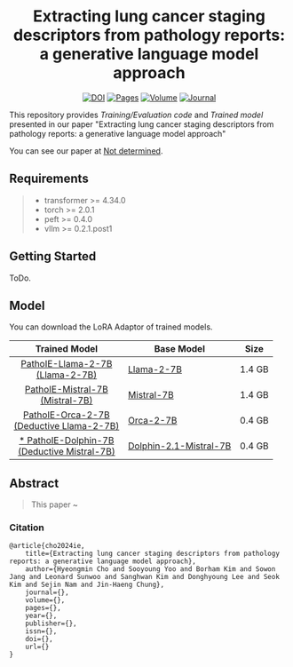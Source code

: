 <div align="center">    
 
# Extracting lung cancer staging descriptors from pathology reports: a generative language model approach     

[![DOI](https://img.shields.io/badge/UnderReview-red)](https://google.com)
[![Pages](https://img.shields.io/badge/UnderReview-blue)](https://google.com)
[![Volume](https://img.shields.io/badge/UnderReview-green)](https://google.com)
[![Journal](https://img.shields.io/badge/UnderReview-purple)](https://google.com)

   
</div>

This repository provides *Training/Evaluation code* and *Trained model* presented in our paper
"Extracting lung cancer staging descriptors from pathology reports: a generative language model approach"

You can see our paper at 
[Not determined]().


## Requirements
> - transformer >= 4.34.0
> - torch >= 2.0.1
> - peft >= 0.4.0
> - vllm >= 0.2.1.post1

## Getting Started
ToDo.

## Model
You can download the LoRA Adaptor of trained models.

| Trained Model                                                                                                                       | Base Model                                                                                      | Size   |
|-------------------------------------------------------------------------------------------------------------------------------------|-------------------------------------------------------------------------------------------------|--------|
| [<div align="center"> PathoIE-Llama-2-7B <br> (Llama-2-7B) </div>](https://huggingface.co/Lowenzahn/PathoIE-Llama-2-7B)             | [Llama-2-7B](https://huggingface.co/meta-llama/Llama-2-7b-hf)                                   | 1.4 GB |
| [<div align="center"> PathoIE-Mistral-7B <br> (Mistral-7B) </div>](https://huggingface.co/Lowenzahn/PathoIE-Mistral-7B)             | [Mistral-7B](https://huggingface.co/mistralai/Mistral-7B-v0.1)                                  | 1.4 GB |
| [<div align="center"> PathoIE-Orca-2-7B <br> (Deductive Llama-2-7B) </div>](https://huggingface.co/Lowenzahn/PathoIE-Orca-2-7B)     | [Orca-2-7B](https://huggingface.co/microsoft/Orca-2-7b)                                         | 0.4 GB |
| [<div align="center"> * PathoIE-Dolphin-7B <br> (Deductive Mistral-7B) </div>](https://huggingface.co/Lowenzahn/PathoIE-Dolphin-7B) | [Dolphin-2.1-Mistral-7B](https://huggingface.co/cognitivecomputations/dolphin-2.1-mistral-7b)   | 0.4 GB |


## Abstract

> This paper ~


### Citation
```
@article{cho2024ie,
    title={Extracting lung cancer staging descriptors from pathology reports: a generative language model approach},
    author={Hyeongmin Cho and Sooyoung Yoo and Borham Kim and Sowon Jang and Leonard Sunwoo and Sanghwan Kim and Donghyoung Lee and Seok Kim and Sejin Nam and Jin-Haeng Chung},
    journal={},
    volume={},
    pages={},
    year={},
    publisher={},
    issn={},
    doi={},
    url={}
}
```